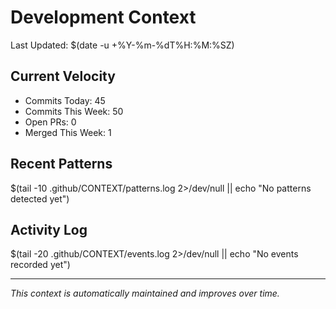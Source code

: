 # Development Context

Last Updated: $(date -u +%Y-%m-%dT%H:%M:%SZ)

## Current Velocity
- Commits Today: 45
- Commits This Week: 50
- Open PRs: 0
- Merged This Week: 1

## Recent Patterns
$(tail -10 .github/CONTEXT/patterns.log 2>/dev/null || echo "No patterns detected yet")

## Activity Log
$(tail -20 .github/CONTEXT/events.log 2>/dev/null || echo "No events recorded yet")

---
*This context is automatically maintained and improves over time.*
